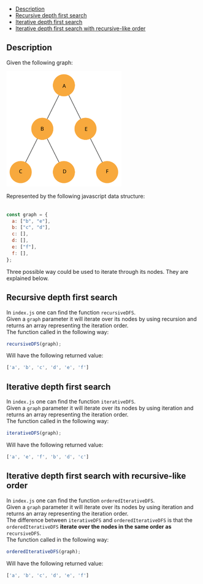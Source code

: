 - [Description](#description)
- [Recursive depth first search](#recursive-depth-first-search)
- [Iterative depth first search](#iterative-depth-first-search)
- [Iterative depth first search with recursive-like order](#iterative-depth-first-search-with-recursive-like-order)

## Description

Given the following graph:

<img src="./graph.svg" width="300" alt="Graph image"/>  

Represented by the following javascript data structure:

```javascript

const graph = {
  a: ["b", "e"],
  b: ["c", "d"],
  c: [],
  d: [],
  e: ["f"],
  f: [],
};
```

Three possible way could be used to iterate through its nodes. They are explained below.

## Recursive depth first search

In `index.js` one can find the function `recursiveDFS`.  
Given a `graph` parameter it will iterate over its nodes by using recursion and returns an array representing the
iteration order.  
The function called in the following way:

```javascript
recursiveDFS(graph);
```

Will have the following returned value:

```javascript
['a', 'b', 'c', 'd', 'e', 'f']
```

## Iterative depth first search

In `index.js` one can find the function `iterativeDFS`.  
Given a `graph` parameter it will iterate over its nodes by using iteration and returns an array representing the
iteration order.  
The function called in the following way:

```javascript
iterativeDFS(graph);
```

Will have the following returned value:

```javascript
['a', 'e', 'f', 'b', 'd', 'c']
```

## Iterative depth first search with recursive-like order

In `index.js` one can find the function `orderedIterativeDFS`.  
Given a `graph` parameter it will iterate over its nodes by using iteration and returns an array representing the
iteration order.  
The difference between `iterativeDFS` and `orderedIterativeDFS` is that the `orderedIterativeDFS` **iterate over the
nodes in the same order as** `recursiveDFS`.  
The function called in the following way:

```javascript
orderedIterativeDFS(graph);
```

Will have the following returned value:

```javascript
['a', 'b', 'c', 'd', 'e', 'f']
```
